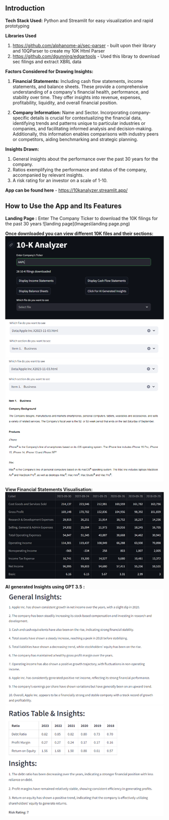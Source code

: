 ## Introduction

**Tech Stack Used:** Python and Streamlit for easy visualization and rapid prototyping

**Libraries Used** 
1. https://github.com/alphanome-ai/sec-parser - built upon their library and 10QParser to create my 10K Html Parser
2. https://github.com/dgunning/edgartools - Used this libray to download sec filings and extract XBRL data

**Factors Considered for Drawing Insights:**
1. **Financial Statements:** Including cash flow statements, income statements, and balance sheets. These provide a comprehensive understanding of a company's financial health, performance, and stability over time. They offer insights into revenue, expenses, profitability, liquidity, and overall financial position.

2. **Company Information:** Name and Sector. Incorporating company-specific details is crucial for contextualizing the financial data, identifying trends and patterns unique to particular industries or companies, and facilitating informed analysis and decision-making. Additionally, this information enables comparisons with industry peers or competitors, aiding benchmarking and strategic planning.

**Insights Drawn:**
1. General insights about the performance over the past 30 years for the company.
2. Ratios exemplifying the performance and status of the company, accompanied by relevant insights.
3. A risk rating for an investor on a scale of 1-10.

**App can be found here** - https://10kanalyzer.streamlit.app/

## How to Use the App and Its Features

**Landing Page :** Enter The Company Ticker to download the 10K filings for the past 30 years
![landing page](Images\landing page.png)

**Once downloaded you can view different 10K files and their sections:** 
![sections](Images\datadownloaded.png)
![section data](Images\searchforfileanditem.png)
![section data](Images\itemdisplayed.png)

**View Financial Statements Visualisation:**
![Visualisation](Images\incomestatements.png)

**AI generated Insights using GPT 3.5 :**
![Ai gen](Images\aigeneratedresult.png)
![Ai gen](Images\gatech2.png)

